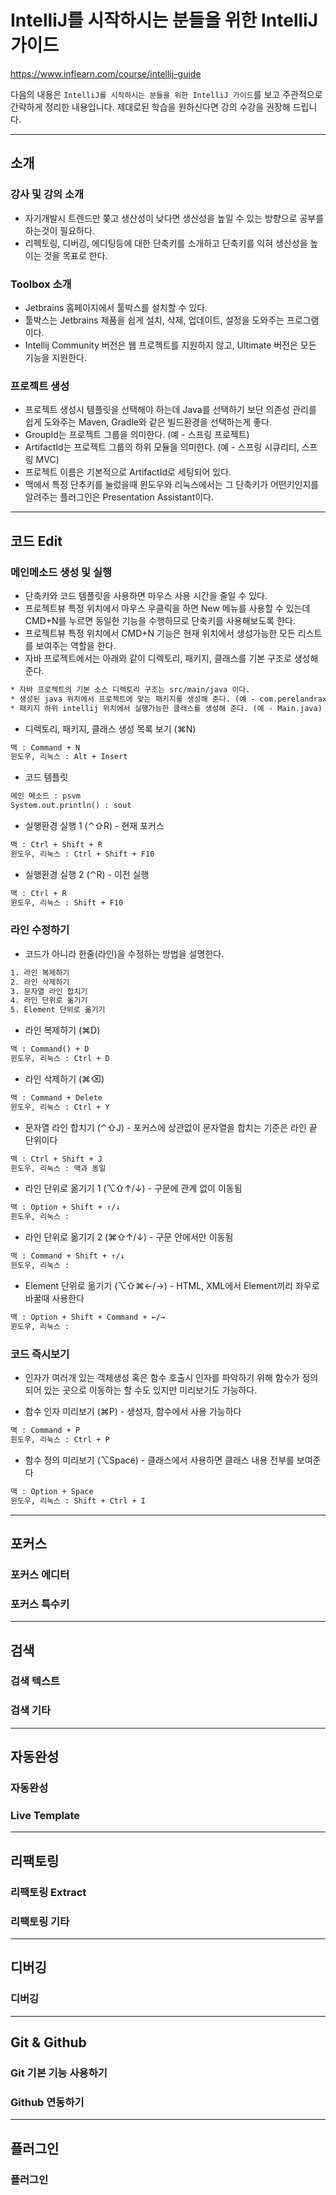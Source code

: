 # IntelliJ를 시작하시는 분들을 위한 IntelliJ 가이드

https://www.inflearn.com/course/intellij-guide

다음의 내용은 `IntelliJ를 시작하시는 분들을 위한 IntelliJ 가이드`를 보고 주관적으로 간략하게 정리한 내용입니다. 제대로된 학습을 원하신다면 강의 수강을 권장해 드립니다.

---

## 소개

### 강사 및 강의 소개

* 자기개발시 트렌드만 쫒고 생산성이 낮다면 생산성을 높일 수 있는 방향으로 공부를 하는것이 필요하다.
* 리펙토링, 디버깅, 에디팅등에 대한 단축키를 소개하고 단축키를 익혀 생산성을 높이는 것을 목표로 한다.

### Toolbox 소개

* Jetbrains 홈페이지에서 툴박스를 설치할 수 있다.
* 툴박스는 Jetbrains 제품을 쉽게 설치, 삭제, 업데이트, 설정을 도와주는 프로그램이다.
* Intellij Community 버전은 웹 프로젝트를 지원하지 않고, Ultimate 버전은 모든 기능을 지원한다.

### 프로젝트 생성

* 프로젝트 생성시 템플릿을 선택해야 하는데 Java를 선택하기 보단 의존성 관리를 쉽게 도와주는 Maven, Gradle와 같은 빌드환경을 선택하는게 좋다.
* GroupId는 프로젝트 그룹을 의미한다. (예 - 스프링 프로젝트)
* ArtifactId는 프로젝트 그룹의 하위 모듈을 의미한다. (예 - 스프링 시큐리티, 스프링 MVC)
* 프로젝트 이름은 기본적으로 ArtifactId로 세팅되어 있다.
* 맥에서 특정 단추키를 눌렀을때 윈도우와 리눅스에서는 그 단축키가 어떤키인지를 알려주는 플러그인은 Presentation Assistant이다.

---

## 코드 Edit

### 메인메소드 생성 및 실행

* 단축키와 코드 템플릿을 사용하면 마우스 사용 시간을 줄일 수 있다.
* 프로젝트뷰 특정 위치에서 마우스 우클릭을 하면 New 메뉴를 사용할 수 있는데 CMD+N를 누르면 동일한 기능을 수행하므로 단축키를 사용해보도록 한다.
* 프로젝트뷰 특정 위치에서 CMD+N 기능은 현재 위치에서 생성가능한 모든 리스트를 보여주는 역할을 한다.
* 자바 프로젝트에서는 아래와 같이 디렉토리, 패키지, 클래스를 기본 구조로 생성해 준다.

```txt
* 자바 프로젝트의 기본 소스 디렉토리 구조는 src/main/java 이다.
* 생성된 java 위치에서 프로젝트에 맞는 패키지를 생성해 준다. (예 - com.perelandrax.inflearn.intellij)
* 패키지 하위 intellij 위치에서 실행가능한 클래스를 생성해 준다. (예 - Main.java)
```

* 디렉토리, 패키지, 클래스 생성 목록 보기 (⌘N)

```txt
맥 : Command + N
윈도우, 리눅스 : Alt + Insert
```

* 코드 템플릿

```txt
메인 메소드 : psvm
System.out.println() : sout
```

* 실행환경 실행 1 (⌃⇧R) - 현재 포커스

```txt
맥 : Ctrl + Shift + R
윈도우, 리눅스 : Ctrl + Shift + F10
```

* 실행환경 실행 2 (⌃R) - 이전 실행

```txt
맥 : Ctrl + R
윈도우, 리눅스 : Shift + F10
```

### 라인 수정하기

* 코드가 아니라 한줄(라인)을 수정하는 방법을 설명한다.

```txt
1. 라인 복제하기
2. 라인 삭제하기
3. 문자열 라인 합치기
4. 라인 단위로 옮기기
5. Element 단위로 옮기기
```

* 라인 복제하기 (⌘D)

```txt
맥 : Command() + D
윈도우, 리눅스 : Ctrl + D
```

* 라인 삭제하기 (⌘⌫)

```txt
맥 : Command + Delete
윈도우, 리눅스 : Ctrl + Y
```

* 문자열 라인 합치기 (⌃⇧J) - 포커스에 상관없이 문자열을 합치는 기준은 라인 끝 단위이다

```txt
맥 : Ctrl + Shift + J
윈도우, 리눅스 : 맥과 동일
```

* 라인 단위로 옮기기 1 (⌥⇧↑/↓) - 구문에 관계 없이 이동됨

```txt
맥 : Option + Shift + ↑/↓
윈도우, 리눅스 :
```

* 라인 단위로 옮기기 2 (⌘⇧↑/↓) - 구문 안에서만 이동됨

```txt
맥 : Command + Shift + ↑/↓
윈도우, 리눅스 :
```

* Element 단위로 옮기기 (⌥⇧⌘←/→) - HTML, XML에서 Element끼리 좌우로 바꿀때 사용한다

```txt
맥 : Option + Shift + Command + ←/→
윈도우, 리눅스 :
```

### 코드 즉시보기

* 인자가 여러개 있는 객체생성 혹은 함수 호출시 인자를 파악하기 위해 함수가 정의되어 있는 곳으로 이동하는 할 수도 있지만 미리보기도 가능하다.

* 함수 인자 미리보기 (⌘P) - 생성자, 함수에서 사용 가능하다

```txt
맥 : Command + P
윈도우, 리눅스 : Ctrl + P
```

* 함수 정의 미리보기 (⌥Space) - 클래스에서 사용하면 클래스 내용 전부를 보여준다

```txt
맥 : Option + Space
윈도우, 리눅스 : Shift + Ctrl + I
```

---

## 포커스

### 포커스 에디터

### 포커스 특수키

---

## 검색

### 검색 텍스트

### 검색 기타

---

## 자동완성

### 자동완성

### Live Template

---

## 리팩토링

### 리팩토링 Extract

### 리팩토링 기타

---

## 디버깅

### 디버깅

---

## Git & Github

### Git 기본 기능 사용하기

### Github 연동하기

---

## 플러그인

### 플러그인